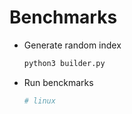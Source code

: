 # Benchmarks

+ Generate random index
  ```bash
  python3 builder.py
  ```
+ Run benckmarks
    ```bash
    # linux 